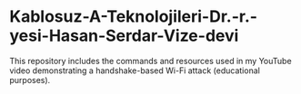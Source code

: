 # Kablosuz-A-Teknolojileri-Dr.-r.-yesi-Hasan-Serdar-Vize-devi
This repository includes the commands and resources used in my YouTube video demonstrating a handshake-based Wi-Fi attack (educational purposes).
